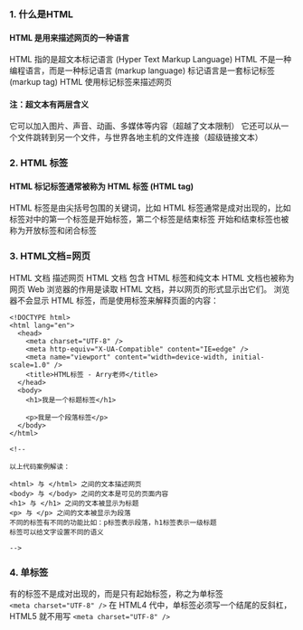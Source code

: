 ### 1. 什么是HTML   
#### HTML 是用来描述网页的一种语言

HTML 指的是超文本标记语言 (Hyper Text Markup Language)
HTML 不是一种编程语言，而是一种标记语言 (markup language)
标记语言是一套标记标签 (markup tag)
HTML 使用标记标签来描述网页
#### 注：超文本有两层含义

它可以加入图片、声音、动画、多媒体等内容（超越了文本限制）
它还可以从一个文件跳转到另一个文件，与世界各地主机的文件连接（超级链接文本）
### 2. HTML 标签   
#### HTML 标记标签通常被称为 HTML 标签 (HTML tag)

HTML 标签是由尖括号包围的关键词，比如 <html>
HTML 标签通常是成对出现的，比如 <b></b>
标签对中的第一个标签是开始标签，第二个标签是结束标签
开始和结束标签也被称为开放标签和闭合标签    

### 3. HTML文档=网页    

HTML 文档 描述网页
HTML 文档 包含 HTML 标签和纯文本
HTML 文档也被称为网页
Web 浏览器的作用是读取 HTML 文档，并以网页的形式显示出它们。 浏览器不会显示 HTML 标签，而是使用标签来解释页面的内容：   

```
<!DOCTYPE html>
<html lang="en">
  <head>
    <meta charset="UTF-8" />
    <meta http-equiv="X-UA-Compatible" content="IE=edge" />
    <meta name="viewport" content="width=device-width, initial-scale=1.0" />
    <title>HTML标签 - Arry老师</title>
  </head>
  <body>
    <h1>我是一个标题标签</h1>

    <p>我是一个段落标签</p>
  </body>
</html>

<!--

以上代码案例解读：

<html> 与 </html> 之间的文本描述网页
<body> 与 </body> 之间的文本是可见的页面内容
<h1> 与 </h1> 之间的文本被显示为标题
<p> 与 </p> 之间的文本被显示为段落
不同的标签有不同的功能比如：p标签表示段落，h1标签表示一级标题
标签可以给文字设置不同的语义

-->
```
### 4. 单标签   
有的标签不是成对出现的，而是只有起始标签，称之为单标签  
```<meta charset="UTF-8" />```
在 HTML4 代中，单标签必须写一个结尾的反斜杠，HTML5 就不用写 
```<meta charset="UTF-8" />```
